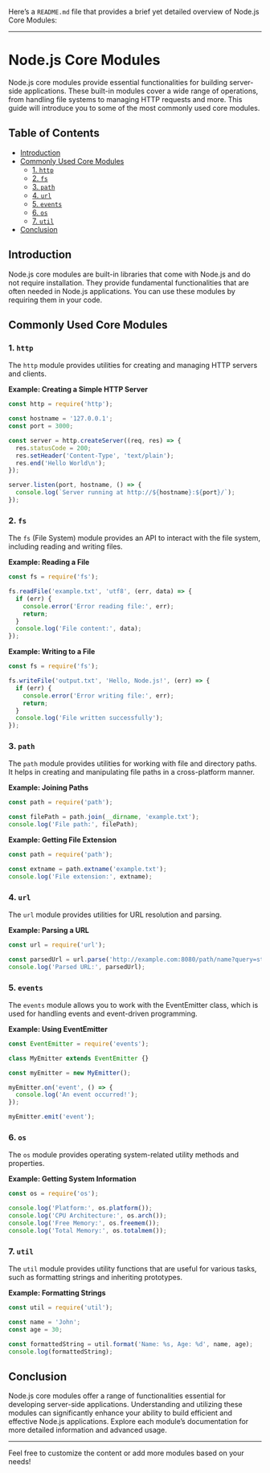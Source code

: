 Here’s a `README.md` file that provides a brief yet detailed overview of Node.js Core Modules:

---

# Node.js Core Modules

Node.js core modules provide essential functionalities for building server-side applications. These built-in modules cover a wide range of operations, from handling file systems to managing HTTP requests and more. This guide will introduce you to some of the most commonly used core modules.

## Table of Contents

- [Introduction](#introduction)
- [Commonly Used Core Modules](#commonly-used-core-modules)
  - [1. `http`](#1-http)
  - [2. `fs`](#2-fs)
  - [3. `path`](#3-path)
  - [4. `url`](#4-url)
  - [5. `events`](#5-events)
  - [6. `os`](#6-os)
  - [7. `util`](#7-util)
- [Conclusion](#conclusion)

## Introduction

Node.js core modules are built-in libraries that come with Node.js and do not require installation. They provide fundamental functionalities that are often needed in Node.js applications. You can use these modules by requiring them in your code.

## Commonly Used Core Modules

### 1. `http`

The `http` module provides utilities for creating and managing HTTP servers and clients.

**Example: Creating a Simple HTTP Server**

```javascript
const http = require('http');

const hostname = '127.0.0.1';
const port = 3000;

const server = http.createServer((req, res) => {
  res.statusCode = 200;
  res.setHeader('Content-Type', 'text/plain');
  res.end('Hello World\n');
});

server.listen(port, hostname, () => {
  console.log(`Server running at http://${hostname}:${port}/`);
});
```

### 2. `fs`

The `fs` (File System) module provides an API to interact with the file system, including reading and writing files.

**Example: Reading a File**

```javascript
const fs = require('fs');

fs.readFile('example.txt', 'utf8', (err, data) => {
  if (err) {
    console.error('Error reading file:', err);
    return;
  }
  console.log('File content:', data);
});
```

**Example: Writing to a File**

```javascript
const fs = require('fs');

fs.writeFile('output.txt', 'Hello, Node.js!', (err) => {
  if (err) {
    console.error('Error writing file:', err);
    return;
  }
  console.log('File written successfully');
});
```

### 3. `path`

The `path` module provides utilities for working with file and directory paths. It helps in creating and manipulating file paths in a cross-platform manner.

**Example: Joining Paths**

```javascript
const path = require('path');

const filePath = path.join(__dirname, 'example.txt');
console.log('File path:', filePath);
```

**Example: Getting File Extension**

```javascript
const path = require('path');

const extname = path.extname('example.txt');
console.log('File extension:', extname);
```

### 4. `url`

The `url` module provides utilities for URL resolution and parsing.

**Example: Parsing a URL**

```javascript
const url = require('url');

const parsedUrl = url.parse('http://example.com:8080/path/name?query=string#hash');
console.log('Parsed URL:', parsedUrl);
```

### 5. `events`

The `events` module allows you to work with the EventEmitter class, which is used for handling events and event-driven programming.

**Example: Using EventEmitter**

```javascript
const EventEmitter = require('events');

class MyEmitter extends EventEmitter {}

const myEmitter = new MyEmitter();

myEmitter.on('event', () => {
  console.log('An event occurred!');
});

myEmitter.emit('event');
```

### 6. `os`

The `os` module provides operating system-related utility methods and properties.

**Example: Getting System Information**

```javascript
const os = require('os');

console.log('Platform:', os.platform());
console.log('CPU Architecture:', os.arch());
console.log('Free Memory:', os.freemem());
console.log('Total Memory:', os.totalmem());
```

### 7. `util`

The `util` module provides utility functions that are useful for various tasks, such as formatting strings and inheriting prototypes.

**Example: Formatting Strings**

```javascript
const util = require('util');

const name = 'John';
const age = 30;

const formattedString = util.format('Name: %s, Age: %d', name, age);
console.log(formattedString);
```

## Conclusion

Node.js core modules offer a range of functionalities essential for developing server-side applications. Understanding and utilizing these modules can significantly enhance your ability to build efficient and effective Node.js applications. Explore each module’s documentation for more detailed information and advanced usage.

---

Feel free to customize the content or add more modules based on your needs!